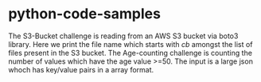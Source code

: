 # python-code-samples

The S3-Bucket challenge is reading from an AWS S3 bucket via boto3 library. Here we print the file name which starts with _cb_ amongst the list of files present in the S3 bucket.
The Age-counting challenge is counting the number of values which have the age value >=50. The input is a large json whoch has key/value pairs in a array format.
